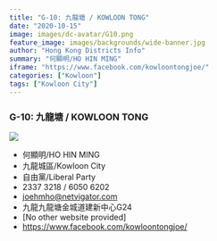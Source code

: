 ```yaml
---
title: "G-10: 九龍塘 / KOWLOON TONG"
date: "2020-10-15"
image: images/dc-avatar/G10.png
feature_image: images/backgrounds/wide-banner.jpg
author: "Hong Kong Districts Info"
summary: "何顯明/HO HIN MING"
iframe: "https://www.facebook.com/kowloontongjoe/"
categories: ["Kowloon"]
tags: ["Kowloon City"]
---
```


### G-10: 九龍塘 / KOWLOON TONG  
![](/images/dc-avatar/G10.png)  

 - 何顯明/HO HIN MING  
 - 九龍城區/Kowloon City  
 - 自由黨/Liberal Party  
 - 2337 3218 / 6050 6202  
 - joehmho@netvigator.com  
 - 九龍九龍塘金城道建新中心G24  
 - [No other website provided]  
 - https://www.facebook.com/kowloontongjoe/
